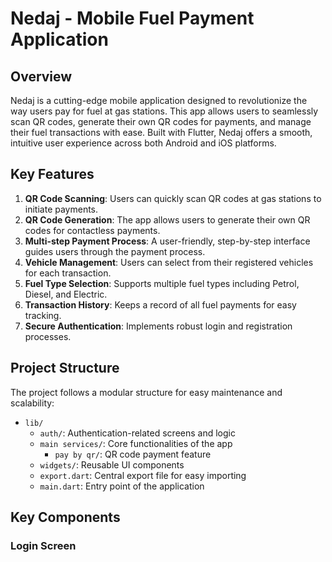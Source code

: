 # Nedaj - Mobile Fuel Payment Application

## Overview

Nedaj is a cutting-edge mobile application designed to revolutionize the way users pay for fuel at gas stations. This app allows users to seamlessly scan QR codes, generate their own QR codes for payments, and manage their fuel transactions with ease. Built with Flutter, Nedaj offers a smooth, intuitive user experience across both Android and iOS platforms.

## Key Features

1. **QR Code Scanning**: Users can quickly scan QR codes at gas stations to initiate payments.
2. **QR Code Generation**: The app allows users to generate their own QR codes for contactless payments.
3. **Multi-step Payment Process**: A user-friendly, step-by-step interface guides users through the payment process.
4. **Vehicle Management**: Users can select from their registered vehicles for each transaction.
5. **Fuel Type Selection**: Supports multiple fuel types including Petrol, Diesel, and Electric.
6. **Transaction History**: Keeps a record of all fuel payments for easy tracking.
7. **Secure Authentication**: Implements robust login and registration processes.

## Project Structure

The project follows a modular structure for easy maintenance and scalability:

- `lib/`
  - `auth/`: Authentication-related screens and logic
  - `main services/`: Core functionalities of the app
    - `pay by qr/`: QR code payment feature
  - `widgets/`: Reusable UI components
  - `export.dart`: Central export file for easy importing
  - `main.dart`: Entry point of the application

## Key Components

### Login Screen